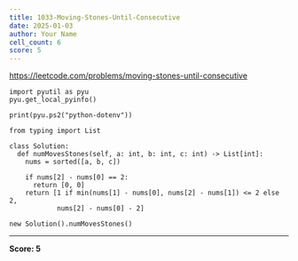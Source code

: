 ```yaml
---
title: 1033-Moving-Stones-Until-Consecutive
date: 2025-01-03
author: Your Name
cell_count: 6
score: 5
---
```


https://leetcode.com/problems/moving-stones-until-consecutive


```
import pyutil as pyu
pyu.get_local_pyinfo()
```


```
print(pyu.ps2("python-dotenv"))
```


```
from typing import List
```


```
class Solution:
  def numMovesStones(self, a: int, b: int, c: int) -> List[int]:
    nums = sorted([a, b, c])

    if nums[2] - nums[0] == 2:
      return [0, 0]
    return [1 if min(nums[1] - nums[0], nums[2] - nums[1]) <= 2 else 2,
            nums[2] - nums[0] - 2]
```


```
new Solution().numMovesStones()
```


---
**Score: 5**